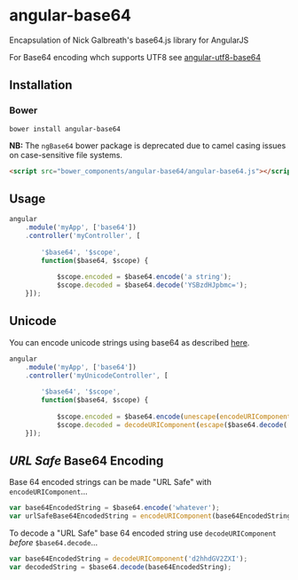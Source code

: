 # angular-base64

Encapsulation of Nick Galbreath's base64.js library for AngularJS

For Base64 encoding whch supports UTF8 see [angular-utf8-base64](https://github.com/stranger82/angular-utf8-base64)

## Installation

### Bower

```
bower install angular-base64
```

**NB:** The `ngBase64` bower package is deprecated due to camel casing issues on case-sensitive file systems.

```html
<script src="bower_components/angular-base64/angular-base64.js"></script>
```

## Usage

```javascript
angular
    .module('myApp', ['base64'])
    .controller('myController', [
    
        '$base64', '$scope', 
        function($base64, $scope) {
        
            $scope.encoded = $base64.encode('a string');
            $scope.decoded = $base64.decode('YSBzdHJpbmc=');
    }]);
```

## Unicode

You can encode unicode strings using base64 as described [here](https://developer.mozilla.org/en-US/docs/Web/API/WindowBase64/Base64_encoding_and_decoding#The_.22Unicode_Problem.22).

```javascript
angular
    .module('myApp', ['base64'])
    .controller('myUnicodeController', [
    
        '$base64', '$scope', 
        function($base64, $scope) {
        
            $scope.encoded = $base64.encode(unescape(encodeURIComponent('a string')));
            $scope.decoded = decodeURIComponent(escape($base64.decode('YSBzdHJpbmc=')));
    }]);
```

## *URL Safe* Base64 Encoding

Base 64 encoded strings can be made "URL Safe" with `encodeURIComponent`...

```javascript
var base64EncodedString = $base64.encode('whatever');
var urlSafeBase64EncodedString = encodeURIComponent(base64EncodedString);
```

To decode a "URL Safe" base 64 encoded string use `decodeURIComponent` *before* `$base64.decode`...

```javascript
var base64EncodedString = decodeURIComponent('d2hhdGV2ZXI');
var decodedString = $base64.decode(base64EncodedString);
```

